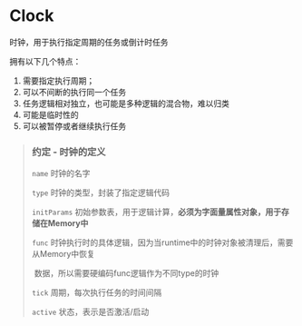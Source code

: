 # Clock

时钟，用于执行指定周期的任务或倒计时任务

拥有以下几个特点：

1. 需要指定执行周期；
2. 可以不间断的执行同一个任务
3. 任务逻辑相对独立，也可能是多种逻辑的混合物，难以归类
4. 可能是临时性的
5. 可以被暂停或者继续执行任务

> ### 约定 - 时钟的定义
>
> `name`			时钟的名字
>
> `type`			时钟的类型，封装了指定逻辑代码
>
> `initParams`		初始参数表，用于逻辑计算，**必须为字面量属性对象，用于存储在Memory中**
>
> `func`			时钟执行时的具体逻辑，因为当runtime中的时钟对象被清理后，需要从Memory中恢复			
>
> ​				数据，所以需要硬编码func逻辑作为不同type的时钟
>
> `tick`			周期，每次执行任务的时间间隔
>
> `active`			状态，表示是否激活/启动

